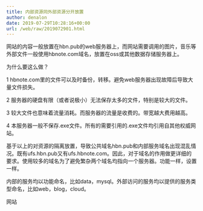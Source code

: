 ```yaml
---
title: 内部资源同外部资源分开放置
author: denalon
date: 2019-07-29T10:28:16+00:00
url: /web/raw/2019072901.html
---
```



网站的内容一般放置在hbn.pub的web服务器上，而网站需要调用的图片，音乐等外部文件一般使用hbnote.com域名，放置在oss或其他数据存储服务器上。

为什么要这么做？

1 hbnote.com里的文件可以及时备份，转移。避免web服务器出现故障后导致大量文件损失。

2 服务器的硬盘有限（或者说极小）无法保存太多的文件，特别是较大的文件。

3 较大文件也意味着流量消耗。而服务器的流量是收费的。带宽越大费用越高。

4 本服务器一般不保存.exe文件。所有的需要引用的.exe文件均引用自其他权威网站。

基于以上的对资源的隔离放置，导致公共域名hbn.pub和内部服务域名出现混乱情况。既有ufs.hbn.pub又有ufs.hbnote.com。因此，对于域名的作用做更详细的要求。使用较多的域名为了避免繁杂两个域名均指向一个服务器。功能一样，设置一样。

内部的服务均以功能命名，比如data，mysql。外部访问的服务均以提供的服务类型命名，比如web，blog，cloud。

网站